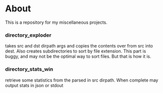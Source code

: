 # About

This is a repository for my miscellaneous projects.



### directory_exploder

takes src and dst dirpath args and copies the contents over from src into dest. Also creates subdirectories to sort by file extension. This part is buggy, and may not be the optimal way to sort files. But that is how it is.



### directory_stats_win

retrieve some statistics from the parsed in src dirpath. When complete may output stats in json or stdout